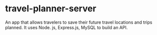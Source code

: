 # travel-planner-server
An app that allows travelers to save their future travel locations and trips planned. It uses Node. js, Express.js, MySQL to build an API. 
